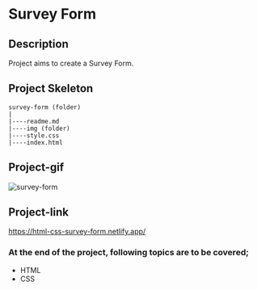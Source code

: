 # Survey Form
## Description
Project aims to create a Survey Form.
## Project Skeleton
```
survey-form (folder)
|
|----readme.md                   
|----img (folder) 
|----style.css   
|----index.html 
```
## Project-gif
![survey-form](https://user-images.githubusercontent.com/102467587/227841328-4bbf6608-34d0-4846-9399-c947c07e6096.gif)
## Project-link
https://html-css-survey-form.netlify.app/
### At the end of the project, following topics are to be covered;
- HTML
- CSS
